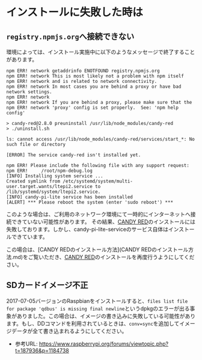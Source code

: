 <!-- toc -->

# インストールに失敗した時は

## `registry.npmjs.org`へ接続できない

環境によっては、インストール実施中に以下のようなメッセージで終了することがあります。

    npm ERR! network getaddrinfo ENOTFOUND registry.npmjs.org
    npm ERR! network This is most likely not a problem with npm itself
    npm ERR! network and is related to network connectivity.
    npm ERR! network In most cases you are behind a proxy or have bad network settings.
    npm ERR! network
    npm ERR! network If you are behind a proxy, please make sure that the
    npm ERR! network 'proxy' config is set properly.  See: 'npm help config'

    > candy-red@2.8.0 preuninstall /usr/lib/node_modules/candy-red
    > ./uninstall.sh

    ls: cannot access /usr/lib/node_modules/candy-red/services/start_*: No such file or directory

    [ERROR] The service candy-red isn't installed yet.

    npm ERR! Please include the following file with any support request:
    npm ERR!     /root/npm-debug.log
    [INFO] Installing system service ...
    Created symlink from /etc/systemd/system/multi-user.target.wants/ltepi2.service to /lib/systemd/system/ltepi2.service.
    [INFO] candy-pi-lite service has been installed
    [ALERT] *** Please reboot the system (enter 'sudo reboot') ***

このような場合は、ご利用のネットワーク環境にて一時的にインターネットへ接続できていない可能性があります。
その結果、[CANDY RED](https://github.com/CANDY-LINE/candy-red)のインストールには失敗しております。しかし、candy-pi-lite-serviceのサービス自体はインストールできています。

この場合は、[CANDY REDのインストール方法](CANDY REDのインストール方法.md)をご覧いただき、[CANDY RED](https://github.com/CANDY-LINE/candy-red)のインストールを再度行うようにしてください。

## SDカードイメージ不正

2017-07-05バージョンのRaspbianをインストールすると、`files list file for package 'qdbus' is missing final newline`というdpkgのエラーが出る事象がありました。この場合は、イメージの書き込みに失敗している可能性があります。もし、DDコマンドを利用されているときは、`conv=sync`を追加してイメージデータが全て書き込まれるようにしてください。

- 参考URL: https://www.raspberrypi.org/forums/viewtopic.php?t=187936&p=1184738

